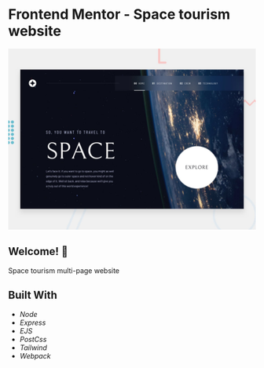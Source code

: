 # Frontend Mentor - Space tourism website

![Design preview for the Space tourism website coding challenge](./preview.jpg)

## 

## Welcome! 👋
Space tourism multi-page website

## Built With
* *Node*
* *Express*
* *EJS*
* *PostCss*
* *Tailwind*
* *Webpack*